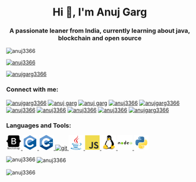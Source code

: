 <h1 align="center">Hi 👋, I'm Anuj Garg</h1>
<h3 align="center">A passionate leaner from India, currently learning about java, blockchain and open source</h3>

<p align="left"> <img src="https://komarev.com/ghpvc/?username=anuj3366&label=Profile%20views&color=0e75b6&style=flat" alt="anuj3366" /> </p>

<p align="left"> <a href="https://github.com/ryo-ma/github-profile-trophy"><img src="https://github-profile-trophy.vercel.app/?username=anuj3366" alt="anuj3366" /></a> </p>

<p align="left"> <a href="https://twitter.com/anujgarg3366" target="blank"><img src="https://img.shields.io/twitter/follow/anujgarg3366?logo=twitter&style=for-the-badge" alt="anujgarg3366" /></a> </p>

<h3 align="left">Connect with me:</h3>
<p align="left">
<a href="https://twitter.com/anujgarg3366" target="blank"><img align="center" src="https://raw.githubusercontent.com/rahuldkjain/github-profile-readme-generator/master/src/images/icons/Social/twitter.svg" alt="anujgarg3366" height="30" width="40" /></a>
<a href="https://linkedin.com/in/anuj garg" target="blank"><img align="center" src="https://raw.githubusercontent.com/rahuldkjain/github-profile-readme-generator/master/src/images/icons/Social/linked-in-alt.svg" alt="anuj garg" height="30" width="40" /></a>
<a href="https://stackoverflow.com/users/anuj garg" target="blank"><img align="center" src="https://raw.githubusercontent.com/rahuldkjain/github-profile-readme-generator/master/src/images/icons/Social/stack-overflow.svg" alt="anuj garg" height="30" width="40" /></a>
<a href="https://fb.com/anuj3366" target="blank"><img align="center" src="https://raw.githubusercontent.com/rahuldkjain/github-profile-readme-generator/master/src/images/icons/Social/facebook.svg" alt="anuj3366" height="30" width="40" /></a>
<a href="https://instagram.com/anujgarg3366" target="blank"><img align="center" src="https://raw.githubusercontent.com/rahuldkjain/github-profile-readme-generator/master/src/images/icons/Social/instagram.svg" alt="anujgarg3366" height="30" width="40" /></a>
<a href="https://www.youtube.com/c/anuj3366" target="blank"><img align="center" src="https://raw.githubusercontent.com/rahuldkjain/github-profile-readme-generator/master/src/images/icons/Social/youtube.svg" alt="anuj3366" height="30" width="40" /></a>
<a href="https://www.codechef.com/users/anuj3366" target="blank"><img align="center" src="https://cdn.jsdelivr.net/npm/simple-icons@3.1.0/icons/codechef.svg" alt="anuj3366" height="30" width="40" /></a>
<a href="https://www.hackerrank.com/anuj3366" target="blank"><img align="center" src="https://raw.githubusercontent.com/rahuldkjain/github-profile-readme-generator/master/src/images/icons/Social/hackerrank.svg" alt="anuj3366" height="30" width="40" /></a>
<a href="https://www.leetcode.com/anuj3366" target="blank"><img align="center" src="https://raw.githubusercontent.com/rahuldkjain/github-profile-readme-generator/master/src/images/icons/Social/leet-code.svg" alt="anuj3366" height="30" width="40" /></a>
<a href="https://auth.geeksforgeeks.org/user/anujgarg3366" target="blank"><img align="center" src="https://raw.githubusercontent.com/rahuldkjain/github-profile-readme-generator/master/src/images/icons/Social/geeks-for-geeks.svg" alt="anujgarg3366" height="30" width="40" /></a>
</p>

<h3 align="left">Languages and Tools:</h3>
<p align="left"> <a href="https://getbootstrap.com" target="_blank" rel="noreferrer"> <img src="https://raw.githubusercontent.com/devicons/devicon/master/icons/bootstrap/bootstrap-plain-wordmark.svg" alt="bootstrap" width="40" height="40"/> </a> <a href="https://www.cprogramming.com/" target="_blank" rel="noreferrer"> <img src="https://raw.githubusercontent.com/devicons/devicon/master/icons/c/c-original.svg" alt="c" width="40" height="40"/> </a> <a href="https://www.w3schools.com/cpp/" target="_blank" rel="noreferrer"> <img src="https://raw.githubusercontent.com/devicons/devicon/master/icons/cplusplus/cplusplus-original.svg" alt="cplusplus" width="40" height="40"/> </a> <a href="https://git-scm.com/" target="_blank" rel="noreferrer"> <img src="https://www.vectorlogo.zone/logos/git-scm/git-scm-icon.svg" alt="git" width="40" height="40"/> </a> <a href="https://www.java.com" target="_blank" rel="noreferrer"> <img src="https://raw.githubusercontent.com/devicons/devicon/master/icons/java/java-original.svg" alt="java" width="40" height="40"/> </a> <a href="https://developer.mozilla.org/en-US/docs/Web/JavaScript" target="_blank" rel="noreferrer"> <img src="https://raw.githubusercontent.com/devicons/devicon/master/icons/javascript/javascript-original.svg" alt="javascript" width="40" height="40"/> </a> <a href="https://www.linux.org/" target="_blank" rel="noreferrer"> <img src="https://raw.githubusercontent.com/devicons/devicon/master/icons/linux/linux-original.svg" alt="linux" width="40" height="40"/> </a> <a href="https://nodejs.org" target="_blank" rel="noreferrer"> <img src="https://raw.githubusercontent.com/devicons/devicon/master/icons/nodejs/nodejs-original-wordmark.svg" alt="nodejs" width="40" height="40"/> </a> <a href="https://www.python.org" target="_blank" rel="noreferrer"> <img src="https://raw.githubusercontent.com/devicons/devicon/master/icons/python/python-original.svg" alt="python" width="40" height="40"/> </a> </p>

<p><img align="left" src="https://github-readme-stats.vercel.app/api/top-langs?username=anuj3366&show_icons=true&locale=en&layout=compact" alt="anuj3366" /></p>

<p>&nbsp;<img align="center" src="https://github-readme-stats.vercel.app/api?username=anuj3366&show_icons=true&locale=en" alt="anuj3366" /></p>

<p><img align="center" src="https://github-readme-streak-stats.herokuapp.com/?user=anuj3366&" alt="anuj3366" /></p>
